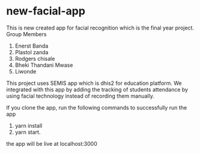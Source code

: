 # new-facial-app
This is new created app for facial recognition which is the final year project.
Group Members
1. Enerst Banda
2. Plastol zanda
3. Rodgers chisale
4. Bheki Thandani Mwase
5. Liwonde

This project uses SEMIS app which is dhis2 for education platform. We integrated with this app by adding the tracking of students attendance by using facial technology instead of recording them manually.

If you clone the app,  run the following commands to successfully run the app
1. yarn install
2. yarn start.

the app will be live at localhost:3000

